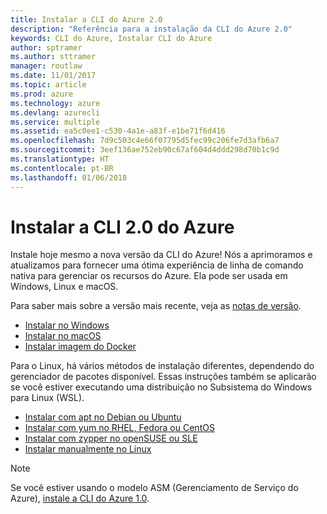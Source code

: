 ```yaml
---
title: Instalar a CLI do Azure 2.0
description: "Referência para a instalação da CLI do Azure 2.0"
keywords: CLI do Azure, Instalar CLI do Azure
author: sptramer
ms.author: sttramer
manager: routlaw
ms.date: 11/01/2017
ms.topic: article
ms.prod: azure
ms.technology: azure
ms.devlang: azurecli
ms.service: multiple
ms.assetid: ea5c0ee1-c530-4a1e-a83f-e1be71f6d416
ms.openlocfilehash: 7d9c503c4e66f07795d5fec99c206fe7d3afb6a7
ms.sourcegitcommit: 3eef136ae752eb90c67af604d4ddd298d70b1c9d
ms.translationtype: HT
ms.contentlocale: pt-BR
ms.lasthandoff: 01/06/2018
---
```

# <a name="install-azure-cli-20"></a>Instalar a CLI 2.0 do Azure

Instale hoje mesmo a nova versão da CLI do Azure!
Nós a aprimoramos e atualizamos para fornecer uma ótima experiência de linha de comando nativa para gerenciar os recursos do Azure.
Ela pode ser usada em Windows, Linux e macOS.

Para saber mais sobre a versão mais recente, veja as [notas de versão](release-notes-azure-cli.md).

* [Instalar no Windows](install-azure-cli-windows.md)
* [Instalar no macOS](install-azure-cli-macos.md)
* [Instalar imagem do Docker](install-azure-cli-docker.md)

Para o Linux, há vários métodos de instalação diferentes, dependendo do gerenciador de pacotes disponível. Essas instruções também se aplicarão se você estiver executando uma distribuição no Subsistema do Windows para Linux (WSL).

* [Instalar com apt no Debian ou Ubuntu](install-azure-cli-apt.md)
* [Instalar com yum no RHEL, Fedora ou CentOS](install-azure-cli-yum.md)
* [Instalar com zypper no openSUSE ou SLE](install-azure-cli-zypper.md)
* [Instalar manualmente no Linux](install-azure-cli-linux.md)

> [!NOTE]
> Se você estiver usando o modelo ASM (Gerenciamento de Serviço do Azure), [instale a CLI do Azure 1.0](/azure/cli-install-nodejs).

